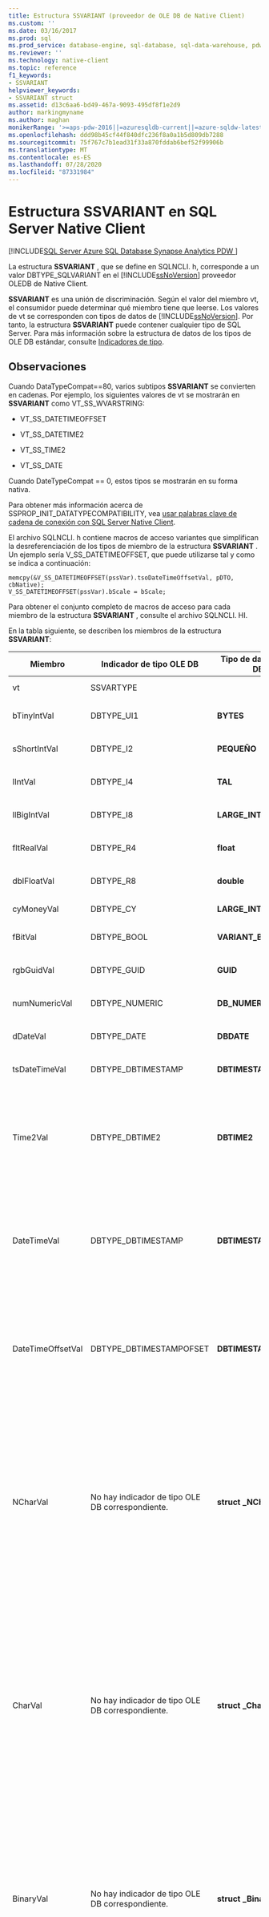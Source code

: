 ```yaml
---
title: Estructura SSVARIANT (proveedor de OLE DB de Native Client)
ms.custom: ''
ms.date: 03/16/2017
ms.prod: sql
ms.prod_service: database-engine, sql-database, sql-data-warehouse, pdw
ms.reviewer: ''
ms.technology: native-client
ms.topic: reference
f1_keywords:
- SSVARIANT
helpviewer_keywords:
- SSVARIANT struct
ms.assetid: d13c6aa6-bd49-467a-9093-495df8f1e2d9
author: markingmyname
ms.author: maghan
monikerRange: '>=aps-pdw-2016||=azuresqldb-current||=azure-sqldw-latest||>=sql-server-2016||=sqlallproducts-allversions||>=sql-server-linux-2017||=azuresqldb-mi-current'
ms.openlocfilehash: ddd98b45cf44f840dfc236f8a0a1b5d809db7288
ms.sourcegitcommit: 75f767c7b1ead31f33a870fddab6bef52f99906b
ms.translationtype: MT
ms.contentlocale: es-ES
ms.lasthandoff: 07/28/2020
ms.locfileid: "87331984"
---
```

# <a name="ssvariant-structure-in-sql-server-native-client"></a>Estructura SSVARIANT en SQL Server Native Client
[!INCLUDE[SQL Server Azure SQL Database Synapse Analytics PDW ](../../includes/applies-to-version/sql-asdb-asdbmi-asa-pdw.md)]

  La estructura **SSVARIANT** , que se define en SQLNCLI. h, corresponde a un valor DBTYPE_SQLVARIANT en el [!INCLUDE[ssNoVersion](../../includes/ssnoversion-md.md)] proveedor OLEDB de Native Client.  
  
 **SSVARIANT** es una unión de discriminación. Según el valor del miembro vt, el consumidor puede determinar qué miembro tiene que leerse. Los valores de vt se corresponden con tipos de datos de [!INCLUDE[ssNoVersion](../../includes/ssnoversion-md.md)]. Por tanto, la estructura **SSVARIANT** puede contener cualquier tipo de SQL Server. Para más información sobre la estructura de datos de los tipos de OLE DB estándar, consulte [Indicadores de tipo](https://go.microsoft.com/fwlink/?LinkId=122171).  
  
## <a name="remarks"></a>Observaciones  
 Cuando DataTypeCompat==80, varios subtipos **SSVARIANT** se convierten en cadenas. Por ejemplo, los siguientes valores de vt se mostrarán en **SSVARIANT** como VT_SS_WVARSTRING:  
  
-   VT_SS_DATETIMEOFFSET  
  
-   VT_SS_DATETIME2  
  
-   VT_SS_TIME2  
  
-   VT_SS_DATE  
  
 Cuando DateTypeCompat == 0, estos tipos se mostrarán en su forma nativa.  
  
 Para obtener más información acerca de SSPROP_INIT_DATATYPECOMPATIBILITY, vea [usar palabras clave de cadena de conexión con SQL Server Native Client](../../relational-databases/native-client/applications/using-connection-string-keywords-with-sql-server-native-client.md).  
  
 El archivo SQLNCLI. h contiene macros de acceso variantes que simplifican la desreferenciación de los tipos de miembro de la estructura **SSVARIANT** . Un ejemplo sería V_SS_DATETIMEOFFSET, que puede utilizarse tal y como se indica a continuación:  
  
```  
memcpy(&V_SS_DATETIMEOFFSET(pssVar).tsoDateTimeOffsetVal, pDTO, cbNative);  
V_SS_DATETIMEOFFSET(pssVar).bScale = bScale;  
```  
  
 Para obtener el conjunto completo de macros de acceso para cada miembro de la estructura **SSVARIANT** , consulte el archivo SQLNCLI. HI.  
  
 En la tabla siguiente, se describen los miembros de la estructura **SSVARIANT**:  
  
|Miembro|Indicador de tipo OLE DB|Tipo de datos de OLE DB C|Valor de vt|Comentarios|  
|------------|---------------------------|------------------------|--------------|--------------|  
|vt|SSVARTYPE|||Especifica el tipo de valor incluido en la estructura **SSVARIANT**.|  
|bTinyIntVal|DBTYPE_UI1|**BYTES**|**VT_SS_UI1**|Admite el **tinyint** [!INCLUDE[ssNoVersion](../../includes/ssnoversion-md.md)] tipo de datos tinyint.|  
|sShortIntVal|DBTYPE_I2|**PEQUEÑO**|**VT_SS_I2**|Admite el **smallint** [!INCLUDE[ssNoVersion](../../includes/ssnoversion-md.md)] tipo de datos smallint.|  
|lIntVal|DBTYPE_I4|**TAL**|**VT_SS_I4**|Admite el **int** [!INCLUDE[ssNoVersion](../../includes/ssnoversion-md.md)] tipo de datos int.|  
|llBigIntVal|DBTYPE_I8|**LARGE_INTEGER**|**VT_SS_I8**|Admite el **bigint** [!INCLUDE[ssNoVersion](../../includes/ssnoversion-md.md)] tipo de datos BIGINT.|  
|fltRealVal|DBTYPE_R4|**float**|**VT_SS_R4**|Admite el **real** [!INCLUDE[ssNoVersion](../../includes/ssnoversion-md.md)] tipo de datos real.|  
|dblFloatVal|DBTYPE_R8|**double**|**VT_SS_R8**|Admite el **float** [!INCLUDE[ssNoVersion](../../includes/ssnoversion-md.md)] tipo de datos float.|  
|cyMoneyVal|DBTYPE_CY|**LARGE_INTEGER**|**VT_SS_MONEY VT_SS_SMALLMONEY**|Admite los tipos de datos **money** y **smallmoney**[!INCLUDE[ssNoVersion](../../includes/ssnoversion-md.md)].|  
|fBitVal|DBTYPE_BOOL|**VARIANT_BOOL**|**VT_SS_BIT**|Admite el **bit** [!INCLUDE[ssNoVersion](../../includes/ssnoversion-md.md)] tipo de datos bit.|  
|rgbGuidVal|DBTYPE_GUID|**GUID**|**VT_SS_GUID**|Admite el **uniqueidentifier** [!INCLUDE[ssNoVersion](../../includes/ssnoversion-md.md)] tipo de datos uniqueidentifier.|  
|numNumericVal|DBTYPE_NUMERIC|**DB_NUMERIC**|**VT_SS_NUMERIC**|Admite el **numeric** [!INCLUDE[ssNoVersion](../../includes/ssnoversion-md.md)] tipo de datos Numeric.|  
|dDateVal|DBTYPE_DATE|**DBDATE**|**VT_SS_DATE**|Admite el **date** [!INCLUDE[ssNoVersion](../../includes/ssnoversion-md.md)] tipo de datos Date.|  
|tsDateTimeVal|DBTYPE_DBTIMESTAMP|**DBTIMESTAMP**|**VT_SS_SMALLDATETIME VT_SS_DATETIME VT_SS_DATETIME2**|Admite los tipos de datos **smalldatetime**, **datetime** y **datetime2**[!INCLUDE[ssNoVersion](../../includes/ssnoversion-md.md)].|  
|Time2Val|DBTYPE_DBTIME2|**DBTIME2**|**VT_SS_TIME2**|Admite el **time** [!INCLUDE[ssNoVersion](../../includes/ssnoversion-md.md)] tipo de datos Time.<br /><br /> Incluye los miembros siguientes:<br /><br /> *tTime2Val* (**DBTIME2**)<br /><br /> *bScale* (**BYTE**) Especifica la escala del valor *tTime2Val*.|  
|DateTimeVal|DBTYPE_DBTIMESTAMP|**DBTIMESTAMP**|**VT_SS_DATETIME2**|Admite el **datetime2** [!INCLUDE[ssNoVersion](../../includes/ssnoversion-md.md)] tipo de datos datetime2.<br /><br /> Incluye los miembros siguientes:<br /><br /> *tsDataTimeVal* (DBTIMESTAMP)<br /><br /> *bScale* (**BYTE**) Especifica la escala del valor *tsDataTimeVal*.|  
|DateTimeOffsetVal|DBTYPE_DBTIMESTAMPOFSET|**DBTIMESTAMPOFFSET**|**VT_SS_DATETIMEOFFSET**|Admite el **datetimeoffset** [!INCLUDE[ssNoVersion](../../includes/ssnoversion-md.md)] tipo de datos DateTimeOffset.<br /><br /> Incluye los miembros siguientes:<br /><br /> *tsoDateTimeOffsetVal* (**DBTIMESTAMPOFFSET**)<br /><br /> *bScale* (**BYTE**) Especifica la escala del valor *tsoDateTimeOffsetVal*.|  
|NCharVal|No hay indicador de tipo OLE DB correspondiente.|**struct _NCharVal**|**VT_SS_WVARSTRING,**<br /><br /> **VT_SS_WSTRING**|Admite los tipos de datos **nchar** y **nvarchar**[!INCLUDE[ssNoVersion](../../includes/ssnoversion-md.md)].<br /><br /> Incluye los miembros siguientes:<br /><br /> *sActualLength* (**SHORT**) especifica la longitud real de la cadena a la que apunta *pwchNCharVal*. No incluye cero de terminación.<br /><br /> *sMaxLength* (**SHORT**) especifica la longitud máxima de la cadena a la que apunta *pwchNCharVal*.<br /><br /> *pwchNCharVal* (**WCHAR** \*) Puntero a la cadena.<br /><br /> Miembros no usados: *rgbReserved*, *dwReserved*y *pwchReserved*.|  
|CharVal|No hay indicador de tipo OLE DB correspondiente.|**struct _CharVal**|**VT_SS_STRING,**<br /><br /> **VT_SS_VARSTRING**|Admite los tipos de datos **char** y **varchar**[!INCLUDE[ssNoVersion](../../includes/ssnoversion-md.md)].<br /><br /> Incluye los miembros siguientes:<br /><br /> *sActualLength* (**SHORT**) especifica la longitud real de la cadena a la que apunta *pchCharVal*. No incluye cero de terminación.<br /><br /> *sMaxLength* (**SHORT**) especifica la longitud máxima de la cadena a la que apunta *pchCharVal*.<br /><br /> *pchCharVal* (**CHAR** \*) Puntero a la cadena.<br /><br /> Miembros no usados:<br /><br /> *rgbReserved*, *dwReserved* y *pwchReserved*.|  
|BinaryVal|No hay indicador de tipo OLE DB correspondiente.|**struct _BinaryVal**|**VT_SS_VARBINARY,**<br /><br /> **VT_SS_BINARY**|Admite los tipos de datos **binary** y **varbinary**[!INCLUDE[ssNoVersion](../../includes/ssnoversion-md.md)].<br /><br /> Incluye los miembros siguientes:<br /><br /> *sActualLength* (**SHORT**) especifica la longitud real de los datos a los que apunta *prgbBinaryVal*.<br /><br /> *sMaxLength* (**SHORT**) especifica la longitud máxima de los datos a los que apunta *prgbBinaryVal*.<br /><br /> *prgbBinaryVal* (**BYTE** \*) Puntero a los datos binarios.<br /><br /> Miembro no usado: *dwReserved*.|  
|TipoDesconocido|No se usa|No se usa|No se usa|No se usa|  
|BLOBType|No se usa|No se usa|No se usa|No se usa|  
  
## <a name="see-also"></a>Consulte también  
 [Tipos de datos &#40;OLE DB&#41;](../../relational-databases/native-client-ole-db-data-types/data-types-ole-db.md)  
  
  
